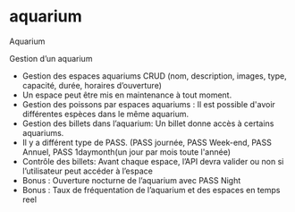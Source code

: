 # aquarium
Aquarium

Gestion d’un aquarium

- Gestion des espaces aquariums CRUD (nom, description, images, type, capacité, durée, horaires d’ouverture)
- Un espace peut être mis en maintenance à tout moment.
- Gestion des poissons par espaces aquariums : Il est possible d'avoir différentes espèces dans le même aquarium.
- Gestion des billets dans l’aquarium: Un billet donne accès à certains aquariums.
- Il y a différent type de PASS. (PASS journée, PASS Week-end, PASS Annuel, PASS 1daymonth(un jour par mois toute l'année)
- Contrôle des billets: Avant chaque espace, l’API devra valider ou non si l’utilisateur peut accéder à l’espace
- Bonus : Ouverture nocturne de l’aquarium avec PASS Night
- Bonus : Taux de fréquentation de l’aquarium et des espaces en temps reel
